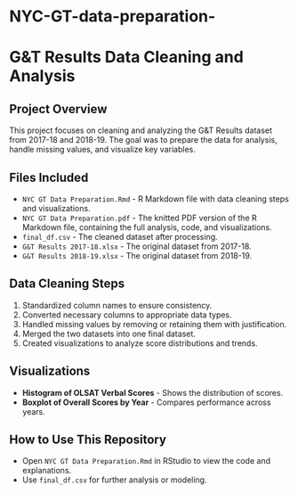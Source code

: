# NYC-GT-data-preparation-
# G&T Results Data Cleaning and Analysis

## Project Overview
This project focuses on cleaning and analyzing the G&T Results dataset from 2017-18 and 2018-19. The goal was to prepare the data for analysis, handle missing values, and visualize key variables.

## Files Included
- `NYC GT Data Preparation.Rmd` - R Markdown file with data cleaning steps and visualizations.
- `NYC GT Data Preparation.pdf` - The knitted PDF version of the R Markdown file, containing the full analysis, code, and visualizations.
- `final_df.csv` - The cleaned dataset after processing.
- `G&T Results 2017-18.xlsx` - The original dataset from 2017-18.
- `G&T Results 2018-19.xlsx` - The original dataset from 2018-19.

## Data Cleaning Steps
1. Standardized column names to ensure consistency.
2. Converted necessary columns to appropriate data types.
3. Handled missing values by removing or retaining them with justification.
4. Merged the two datasets into one final dataset.
5. Created visualizations to analyze score distributions and trends.

## Visualizations
- **Histogram of OLSAT Verbal Scores** - Shows the distribution of scores.
- **Boxplot of Overall Scores by Year** - Compares performance across years.

## How to Use This Repository
- Open `NYC GT Data Preparation.Rmd` in RStudio to view the code and explanations.
- Use `final_df.csv` for further analysis or modeling.
